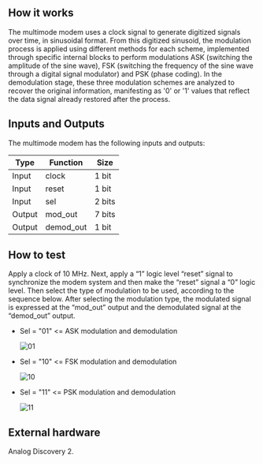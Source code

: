 <!---

This file is used to generate your project datasheet. Please fill in the information below and delete any unused
sections.

You can also include images in this folder and reference them in the markdown. Each image must be less than
512 kb in size, and the combined size of all images must be less than 1 MB.
-->

## How it works

The multimode modem uses a clock signal to generate digitized signals over time, in sinusoidal format. From this digitized sinusoid, the modulation process is applied using different methods for each scheme, implemented through specific internal blocks to perform modulations ASK (switching the amplitude of the sine wave), FSK (switching the frequency of the sine wave through a digital signal modulator) and PSK (phase coding). In the demodulation stage, these three modulation schemes are analyzed to recover the original information, manifesting as '0' or '1' values that reflect the data signal already restored after the process.

## Inputs and Outputs

  The multimode modem has the following inputs and outputs:
     
| Type   | Function      | Size     |
|--------|---------------|----------|
| Input  | clock         | 1 bit    |
| Input  | reset         | 1 bit    |
| Input  | sel           | 2 bits   |
| Output | mod_out       | 7 bits   |
| Output | demod_out     | 1 bit    |

## How to test

Apply a clock of 10 MHz. Next, apply a “1” logic level “reset” signal to synchronize the modem system and then make the “reset” signal a “0” logic level. Then select the type of modulation to be used, according to the sequence below. After selecting the modulation type, the modulated signal is expressed at the “mod_out” output and the demodulated signal at the “demod_out” output.

 - Sel = "01" <= ASK modulation and demodulation

   ![01](https://github.com/user-attachments/assets/d0cb0f8c-a79d-4f97-8af0-c58135fc877b)

 - Sel = "10" <= FSK modulation and demodulation

   ![10](https://github.com/user-attachments/assets/7a91f7ac-0301-4489-8ce1-4a038119856c)

 - Sel = "11" <= PSK modulation and demodulation

   ![11](https://github.com/user-attachments/assets/3d95600f-e7eb-41d2-adda-66077c1725a6)

## External hardware

Analog Discovery 2.
